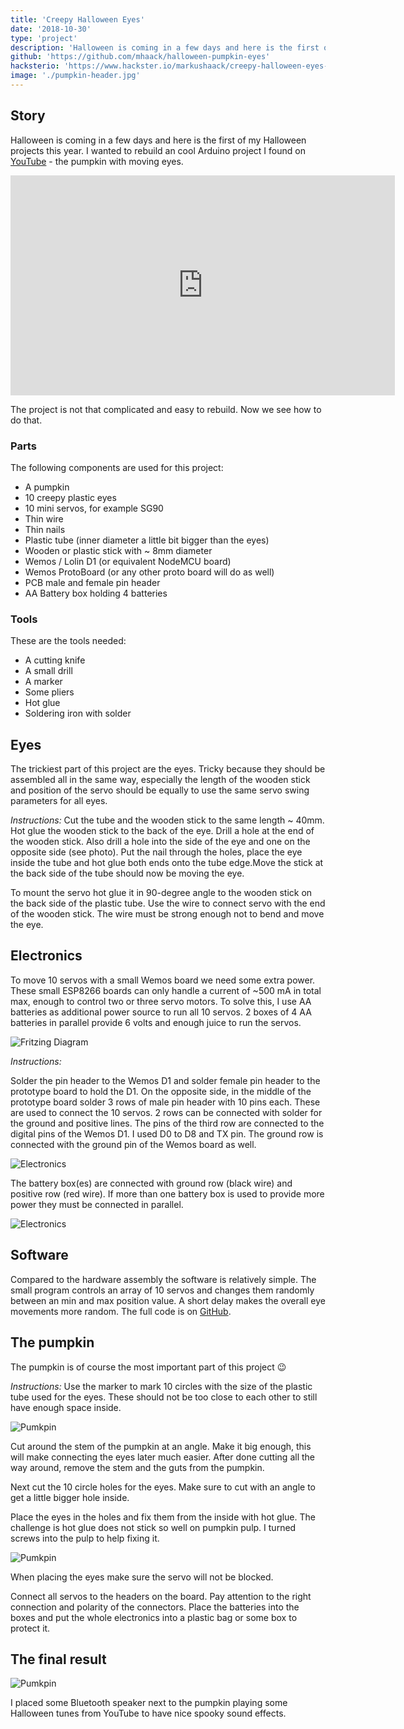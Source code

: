 ```yaml
---
title: 'Creepy Halloween Eyes'
date: '2018-10-30'
type: 'project'
description: 'Halloween is coming in a few days and here is the first of my Halloween projects for 2018 - a creepy pumpkin watching you. Every step you take, every move you make is seen by this little guy.'
github: 'https://github.com/mhaack/halloween-pumpkin-eyes'
hacksterio: 'https://www.hackster.io/markushaack/creepy-halloween-eyes-c6d056'
image: './pumpkin-header.jpg'
---
```


## Story
Halloween is coming in a few days and here is the first of my Halloween projects this year. I wanted to rebuild an cool Arduino project I found on [YouTube](https://youtu.be/ryUNHPJ3leY) - the pumpkin with moving eyes.

<iframe width="615" height="352" src="https://www.youtube.com/embed/8-jia1-PfCQ" frameborder="0" allow="accelerometer; autoplay; encrypted-media; gyroscope; picture-in-picture" allowfullscreen></iframe>

The project is not that complicated and easy to rebuild. Now we see how to do that. 

### Parts
The following components are used for this project:
* A pumpkin 
* 10 creepy plastic eyes
* 10 mini servos, for example SG90
* Thin wire
* Thin nails
* Plastic tube (inner diameter a little bit bigger than the eyes)
* Wooden or plastic stick with ~ 8mm diameter
* Wemos / Lolin D1 (or equivalent NodeMCU board)
* Wemos ProtoBoard (or any other proto board will do as well)
* PCB male and female pin header
* AA Battery box holding 4 batteries 

### Tools
These are the tools needed:
 * A cutting knife
 * A small drill
 * A marker
 * Some pliers
 * Hot glue
 * Soldering iron with solder

## Eyes 
The trickiest part of this project are the eyes. Tricky because they should be assembled all in the same way, especially the length of the wooden stick and position of the servo should be equally to use the same servo swing parameters for all eyes.

_Instructions:_
Cut the tube and the wooden stick to the same length ~ 40mm. Hot glue the wooden stick to the back of the eye. Drill a hole at the end of the wooden stick. Also drill a hole into the side of the eye and one on the opposite side (see photo). Put the nail through the holes, place the eye inside the tube and hot glue both ends onto the tube edge.Move the stick at the back side of the tube should now be moving the eye.

To mount the servo hot glue it in 90-degree angle to the wooden stick on the back side of the plastic tube. Use the wire to connect servo with the end of the wooden stick. The wire must be strong enough not to bend and move the eye.

## Electronics
To move 10 servos with a small Wemos board we need some extra power. These small ESP8266 boards can only handle a current of ~500 mA in total max, enough to control two or three servo motors. To solve this, I use AA batteries as additional power source to run all 10 servos. 2 boxes of 4 AA batteries in parallel provide 6 volts and enough juice to run the servos.

![Fritzing Diagram](fritzing.png)

_Instructions:_

Solder the pin header to the Wemos D1 and solder female pin header to the prototype board to hold the D1. On the opposite side, in the middle of the prototype board solder 3 rows of male pin header with 10 pins each. These are used to connect the 10 servos. 2 rows can be connected with solder for the ground and positive lines. The pins of the third row are connected to the digital pins of the Wemos D1. I used D0 to D8 and TX pin. The ground row is connected with the ground pin of the Wemos board as well.

![Electronics](electronics-3.jpg)

The battery box(es) are connected with ground row (black wire) and positive row (red wire). If more than one battery box is used to provide more power they must be connected in parallel. 

![Electronics](electronics-1.jpg)

## Software
Compared to the hardware assembly the software is relatively simple. The small program controls an array of 10 servos and changes them randomly between an min and max position value. A short delay makes the overall eye movements more random. The full code is on [GitHub](https://github.com/mhaack/halloween-pumpkin-eyes).

## The pumpkin 
The pumpkin is of course the most important part of this project 😉 

_Instructions:_
Use the marker to mark 10 circles with the size of the plastic tube used for the eyes. These should not be too close to each other to still have enough space inside. 

![Pumkpin](pumpkin-1.jpg)

Cut around the stem of the pumpkin at an angle. Make it big enough, this will make connecting the eyes later much easier. After done cutting all the way around, remove the stem and the guts from the pumpkin.

Next cut the 10 circle holes for the eyes. Make sure to cut with an angle to get a little bigger hole inside.

Place the eyes in the holes and fix them from the inside with hot glue. The challenge is hot glue does not stick so well on pumpkin pulp. I turned screws into the pulp to help fixing it.

![Pumkpin](pumpkin-2.jpg)

When placing the eyes make sure the servo will not be blocked.

Connect all servos to the headers on the board. Pay attention to the right connection and polarity of the connectors. Place the batteries into the boxes and put the whole electronics into a plastic bag or some box to protect it.

## The final result

![Pumkpin](pumpkin-3.jpg)

I placed some Bluetooth speaker next to the pumpkin playing some Halloween tunes from YouTube to have nice spooky sound effects. 